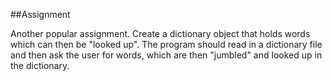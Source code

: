 ##Assignment

Another popular assignment. Create a dictionary object that holds words which can then be "looked up". The program should read in a dictionary file and then ask the user for words, which are then "jumbled" and looked up in the dictionary.
